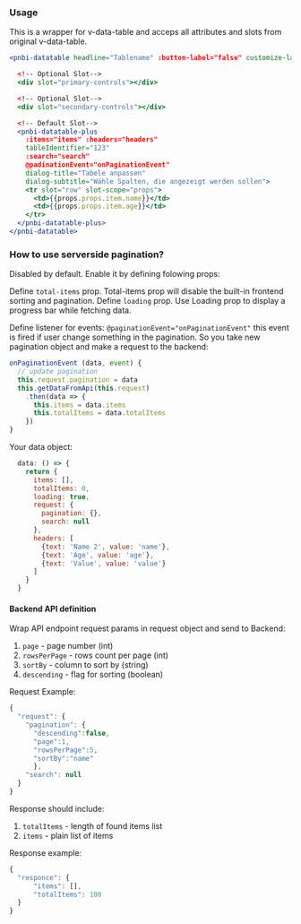 ### Usage

This is a wrapper for v-data-table and acceps all attributes and slots from
 original v-data-table.

```jsx
<pnbi-datatable headline="Tablename" :button-label="false" customize-label="Customise">

  <!-- Optional Slot-->
  <div slot="primary-controls"></div>

  <!-- Optional Slot-->
  <div slot="secondary-controls"></div>

  <!-- Default Slot-->
  <pnbi-datatable-plus
    :items="items" :headers="headers"
    tableIdentifier="123"
    :search="search"
    @padinationEvent="onPaginationEvent"
    dialog-title="Tabele anpassen"
    dialog-subtitle="Wähle Spalten, die angezeigt werden sollen">
    <tr slot="row" slot-scope="props">
      <td>{{props.props.item.name}}</td>
      <td>{{props.props.item.age}}</td>
    </tr>
  </pnbi-datatable-plus>
</pnbi-datatable>
```

### How to use serverside pagination?

Disabled by default. Enable it by defining folowing props:

Define `total-items` prop. Total-items prop will disable the built-in frontend sorting and pagination. Define `loading` prop. Use Loading prop to display a progress bar while fetching data.

Define listener for events: `@paginationEvent="onPaginationEvent"` this event is fired if user change something in the pagination. So you take new pagination object and make a request to the backend:

```javascript
onPaginationEvent (data, event) {
  // update pagination
  this.request.pagination = data
  this.getDataFromApi(this.request)
    .then(data => {
      this.items = data.items
      this.totalItems = data.totalItems
    })
}
```

Your data object:
```javascript
  data: () => {
    return {
      items: [],
      totalItems: 0,
      loading: true,
      request: {
        pagination: {},
        search: null
      },
      headers: [
        {text: 'Name 2', value: 'name'},
        {text: 'Age', value: 'age'},
        {text: 'Value', value: 'value'}
      ]
    }
  }
```

#### Backend API definition

Wrap API endpoint request params in request object and send to Backend:
1. `page` -  page number (int)
2. `rowsPerPage` -  rows count per page (int)
3. `sortBy` - column to sort by (string)
4. `descending` - flag for sorting (boolean)

Request Example:
```javascript
{
  "request": {
    "pagination": {
      "descending":false,
      "page":1,
      "rowsPerPage":5,
      "sortBy":"name"
      },
    "search": null
  }
}
```

Response should include:
1. `totalItems` - length of found items list
2. `items` - plain list of items

Response example:
```jsx
{
  "responce": {
      "items": [],
      "totalItems": 100
  }
}
```
